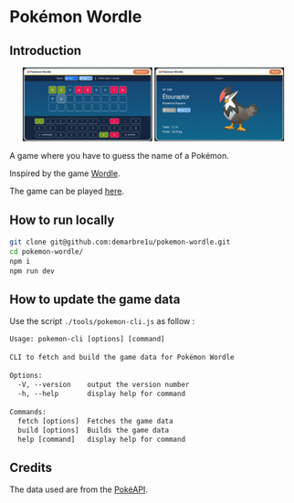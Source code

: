 # Pokémon Wordle

## Introduction

<div align="center">
  <img src="media/screen1.png" width="45%" alt="Pokémon worlde game screen">
  <img src="media/screen2.png" width="45%" alt="Pokémon worlde defeat screen">
</div>

A game where you have to guess the name of a Pokémon.

Inspired by the game [Wordle](https://www.nytimes.com/games/wordle/index.html).

The game can be played [here](https://demarbre1u.github.io/pokemon-wordle/).

## How to run locally

```bash
git clone git@github.com:demarbre1u/pokemon-wordle.git
cd pokemon-wordle/
npm i
npm run dev
```

## How to update the game data

Use the script `./tools/pokemon-cli.js` as follow :

```
Usage: pokemon-cli [options] [command]

CLI to fetch and build the game data for Pokémon Wordle

Options:
  -V, --version    output the version number
  -h, --help       display help for command

Commands:
  fetch [options]  Fetches the game data
  build [options]  Builds the game data
  help [command]   display help for command
```

## Credits

The data used are from the [PokéAPI](https://api-pokemon-fr.vercel.app/).

